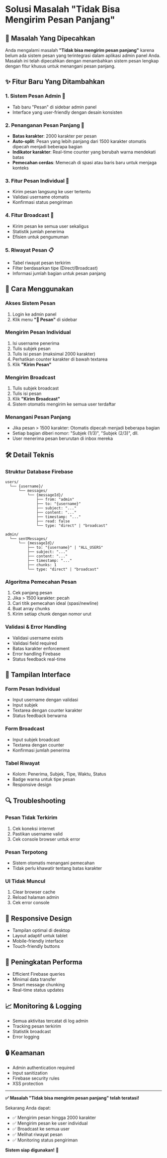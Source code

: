 # Solusi Masalah "Tidak Bisa Mengirim Pesan Panjang"

## 🎯 Masalah Yang Dipecahkan

Anda mengalami masalah **"Tidak bisa mengirim pesan panjang"** karena belum ada sistem pesan yang terintegrasi dalam aplikasi admin panel Anda. Masalah ini telah dipecahkan dengan menambahkan sistem pesan lengkap dengan fitur khusus untuk menangani pesan panjang.

## ✨ Fitur Baru Yang Ditambahkan

### 1. **Sistem Pesan Admin** 💬
- Tab baru "Pesan" di sidebar admin panel
- Interface yang user-friendly dengan desain konsisten

### 2. **Penanganan Pesan Panjang** 📝
- **Batas karakter**: 2000 karakter per pesan
- **Auto-split**: Pesan yang lebih panjang dari 1500 karakter otomatis dipecah menjadi beberapa bagian
- **Indikator karakter**: Real-time counter yang berubah warna mendekati batas
- **Pemecahan cerdas**: Memecah di spasi atau baris baru untuk menjaga konteks

### 3. **Fitur Pesan Individual** 👤
- Kirim pesan langsung ke user tertentu
- Validasi username otomatis
- Konfirmasi status pengiriman

### 4. **Fitur Broadcast** 📢
- Kirim pesan ke semua user sekaligus
- Statistik jumlah penerima
- Efisien untuk pengumuman

### 5. **Riwayat Pesan** 📋
- Tabel riwayat pesan terkirim
- Filter berdasarkan tipe (Direct/Broadcast)
- Informasi jumlah bagian untuk pesan panjang

## 🔧 Cara Menggunakan

### **Akses Sistem Pesan**
1. Login ke admin panel
2. Klik menu **"💬 Pesan"** di sidebar

### **Mengirim Pesan Individual**
1. Isi username penerima
2. Tulis subjek pesan
3. Tulis isi pesan (maksimal 2000 karakter)
4. Perhatikan counter karakter di bawah textarea
5. Klik **"Kirim Pesan"**

### **Mengirim Broadcast**
1. Tulis subjek broadcast
2. Tulis isi pesan
3. Klik **"Kirim Broadcast"**
4. Sistem otomatis mengirim ke semua user terdaftar

### **Menangani Pesan Panjang**
- Jika pesan > 1500 karakter: Otomatis dipecah menjadi beberapa bagian
- Setiap bagian diberi nomor: "Subjek (1/3)", "Subjek (2/3)", dll.
- User menerima pesan berurutan di inbox mereka

## 🛠️ Detail Teknis

### **Struktur Database Firebase**
```
users/
  └── {username}/
      └── messages/
          └── {messageId}/
              ├── from: "admin"
              ├── to: "{username}"
              ├── subject: "..."
              ├── content: "..."
              ├── timestamp: "..."
              ├── read: false
              └── type: "direct" | "broadcast"

admin/
  └── sentMessages/
      └── {messageId}/
          ├── to: "{username}" | "ALL_USERS"
          ├── subject: "..."
          ├── content: "..."
          ├── timestamp: "..."
          ├── chunks: 1
          └── type: "direct" | "broadcast"
```

### **Algoritma Pemecahan Pesan**
1. Cek panjang pesan
2. Jika > 1500 karakter: pecah
3. Cari titik pemecahan ideal (spasi/newline)
4. Buat array chunks
5. Kirim setiap chunk dengan nomor urut

### **Validasi & Error Handling**
- Validasi username exists
- Validasi field required
- Batas karakter enforcement
- Error handling Firebase
- Status feedback real-time

## 🎨 Tampilan Interface

### **Form Pesan Individual**
- Input username dengan validasi
- Input subjek
- Textarea dengan counter karakter
- Status feedback berwarna

### **Form Broadcast**
- Input subjek broadcast
- Textarea dengan counter
- Konfirmasi jumlah penerima

### **Tabel Riwayat**
- Kolom: Penerima, Subjek, Tipe, Waktu, Status
- Badge warna untuk tipe pesan
- Responsive design

## 🔍 Troubleshooting

### **Pesan Tidak Terkirim**
1. Cek koneksi internet
2. Pastikan username valid
3. Cek console browser untuk error

### **Pesan Terpotong**
- Sistem otomatis menangani pemecahan
- Tidak perlu khawatir tentang batas karakter

### **UI Tidak Muncul**
1. Clear browser cache
2. Reload halaman admin
3. Cek error console

## 📱 Responsive Design

- Tampilan optimal di desktop
- Layout adaptif untuk tablet
- Mobile-friendly interface
- Touch-friendly buttons

## 🚀 Peningkatan Performa

- Efficient Firebase queries
- Minimal data transfer
- Smart message chunking
- Real-time status updates

## 📈 Monitoring & Logging

- Semua aktivitas tercatat di log admin
- Tracking pesan terkirim
- Statistik broadcast
- Error logging

## 🔒 Keamanan

- Admin authentication required
- Input sanitization
- Firebase security rules
- XSS protection

---

**✅ Masalah "Tidak bisa mengirim pesan panjang" telah teratasi!**

Sekarang Anda dapat:
- ✅ Mengirim pesan hingga 2000 karakter
- ✅ Mengirim pesan ke user individual
- ✅ Broadcast ke semua user
- ✅ Melihat riwayat pesan
- ✅ Monitoring status pengiriman

**Sistem siap digunakan!** 🎉